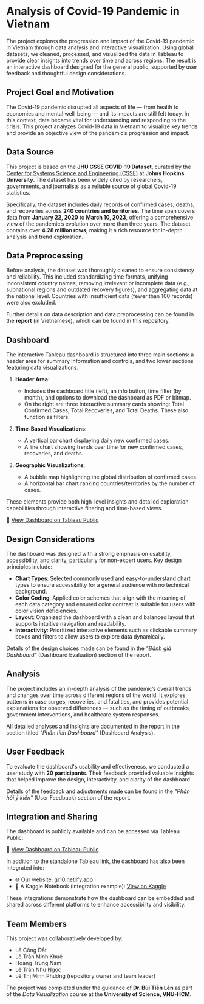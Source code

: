 # Analysis of Covid-19 Pandemic in Vietnam

The project explores the progression and impact of the Covid-19 pandemic in Vietnam through data analysis and interactive visualization. Using global datasets, we cleaned, processed, and visualized the data in Tableau to provide clear insights into trends over time and across regions. The result is an interactive dashboard designed for the general public, supported by user feedback and thoughtful design considerations.

## Project Goal and Motivation

The Covid-19 pandemic disrupted all aspects of life — from health to economies and mental well-being — and its impacts are still felt today. In this context, data became vital for understanding and responding to the crisis. This project analyzes Covid-19 data in Vietnam to visualize key trends and provide an objective view of the pandemic’s progression and impact.

## Data Source

This project is based on the **JHU CSSE COVID-19 Dataset**, curated by the [Center for Systems Science and Engineering (CSSE)](https://github.com/CSSEGISandData/COVID-19) at **Johns Hopkins University**. The dataset has been widely cited by researchers, governments, and journalists as a reliable source of global Covid-19 statistics.

Specifically, the dataset includes daily records of confirmed cases, deaths, and recoveries across **240 countries and territories**. The time span covers data from **January 22, 2020** to **March 10, 2023**, offering a comprehensive view of the pandemic’s evolution over more than three years. The dataset contains over **4.28 million rows**, making it a rich resource for in-depth analysis and trend exploration.

## Data Preprocessing

Before analysis, the dataset was thoroughly cleaned to ensure consistency and reliability. This included standardizing time formats, unifying inconsistent country names, removing irrelevant or incomplete data (e.g., subnational regions and outdated recovery figures), and aggregating data at the national level. Countries with insufficient data (fewer than 100 records) were also excluded.

Further details on data description and data preprocessing can be found in the **report** (in Vietnamese), which can be found in this repository.

## Dashboard 

The interactive Tableau dashboard is structured into three main sections: a header area for summary information and controls, and two lower sections featuring data visualizations.

1. **Header Area**:
   - Includes the dashboard title (left), an info button, time filter (by month), and options to download the dashboard as PDF or bitmap.
   - On the right are three interactive summary cards showing: Total Confirmed Cases, Total Recoveries, and Total Deaths. These also function as filters.

2. **Time-Based Visualizations**:
   - A vertical bar chart displaying daily new confirmed cases.
   - A line chart showing trends over time for new confirmed cases, recoveries, and deaths.

3. **Geographic Visualizations**:
   - A bubble map highlighting the global distribution of confirmed cases.
   - A horizontal bar chart ranking countries/territories by the number of cases.

These elements provide both high-level insights and detailed exploration capabilities through interactive filtering and time-based views.

🔗 [View Dashboard on Tableau Public](https://public.tableau.com/app/profile/.t.l.7247/viz/AnalyzeCovid-19PandemicGroup10_17124837672910/FinalDashboard)

## Design Considerations

The dashboard was designed with a strong emphasis on usability, accessibility, and clarity, particularly for non-expert users. Key design principles include:

- **Chart Types**: Selected commonly used and easy-to-understand chart types to ensure accessibility for a general audience with no technical background.
- **Color Coding**: Applied color schemes that align with the meaning of each data category and ensured color contrast is suitable for users with color vision deficiencies.
- **Layout**: Organized the dashboard with a clean and balanced layout that supports intuitive navigation and readability.
- **Interactivity**: Prioritized interactive elements such as clickable summary boxes and filters to allow users to explore data dynamically.

Details of the design choices made can be found in the *"Đánh giá Dashboard"* (Dashboard Evaluation) section of the report.

## Analysis

The project includes an in-depth analysis of the pandemic’s overall trends and changes over time across different regions of the world. It explores patterns in case surges, recoveries, and fatalities, and provides potential explanations for observed differences — such as the timing of outbreaks, government interventions, and healthcare system responses.

All detailed analyses and insights are documented in the report in the section titled *"Phân tích Dashboard"* (Dashboard Analysis).

## User Feedback

To evaluate the dashboard's usability and effectiveness, we conducted a user study with **20 participants**. Their feedback provided valuable insights that helped improve the design, interactivity, and clarity of the dashboard.

Details of the feedback and adjustments made can be found in the *"Phản hồi ý kiến"* (User Feedback) section of the report.

## Integration and Sharing

The dashboard is publicly available and can be accessed via Tableau Public:

🔗 [View Dashboard on Tableau Public](https://public.tableau.com/app/profile/.t.l.7247/viz/AnalyzeCovid-19PandemicGroup10_17124837672910/FinalDashboard)

In addition to the standalone Tableau link, the dashboard has also been integrated into:

- 🌐 Our website: [gr10.netlify.app](https://gr10.netlify.app/lt/gk#dashboard)
- 📓 A Kaggle Notebook (integration example): [View on Kaggle](https://www.kaggle.com/code/mplee30/tableau-integration)

These integrations demonstrate how the dashboard can be embedded and shared across different platforms to enhance accessibility and visibility.

## Team Members

This project was collaboratively developed by:

- Lê Công Đắt  
- Lê Trần Minh Khuê  
- Hoàng Trung Nam  
- Lê Trần Như Ngọc  
- Lê Thị Minh Phương (repository owner and team leader)

The project was completed under the guidance of **Dr. Bùi Tiến Lên** as part of the *Data Visualization* course at the **University of Science, VNU-HCM**.
